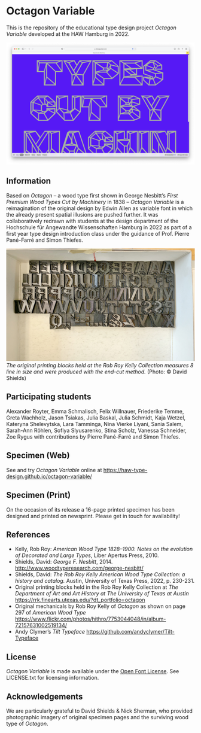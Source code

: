 # Octagon Variable
This is the repository of the educational type design project *Octagon Variable* developed at the HAW Hamburg in 2022.

![IMAGE_DESCRIPTION](images/process.png)

## Information
Based on *Octagon* – a wood type first shown in George Nesbitt’s *First Premium Wood Types Cut by Machinery* in 1838 – *Octagon Variable* is a reimagination of the original design by Edwin Allen as variable font in which the already present spatial illusions are pushed further. It was collaboratively redrawn with students at the design department of the Hochschule für Angewandte Wissenschaften Hamburg in 2022 as part of a first year type design introduction class under the guidance of Prof. Pierre Pané-Farré and Simon Thiefes.

![IMAGE_DESCRIPTION](images/original-octagon-photo-by-david-shields.jpg)
*The original printing blocks held at the Rob Roy Kelly Collection measures 8 line in size and were produced with the end-cut method.* (Photo: © David Shields)

## Participating students
Alexander Royter, Emma Schmalisch, Felix Willnauer, Friederike Temme, Greta Wachholz, Jason Tsiakas, Julia Baskal, Julia Schmidt, Kaja Wetzel, Kateryna Shelevytska, Lara Tamminga, Nina Vierke Liyani, Sania Salem, Sarah-Ann Röhlen, Sofiya Slyusarenko, Stina Scholz, Vanessa Schneider, Zoe Rygus with contributions by Pierre Pané-Farré and Simon Thiefes.

## Specimen (Web)
See and try *Octagon Variable* online at https://haw-type-design.github.io/octagon-variable/

## Specimen (Print)
On the occasion of its release a 16-page printed specimen has been designed and printed on newsprint. Please get in touch for availability!

## References
* Kelly, Rob Roy: *American Wood Type 1828–1900. Notes on the evolution of Decorated and Large Types*, Liber Apertus Press, 2010.
* Shields, David: *George F. Nesbitt*, 2014. http://www.woodtyperesearch.com/george-nesbitt/
* Shields, David: *The Rob Roy Kelly American Wood Type Collection: a history and catalog.* Austin, University of Texas Press, 2022, p. 230-231.
* Original printing blocks held in the Rob Roy Kelly Collection at *The Department of Art and Art History at The University of Texas at Austin* https://rrk.finearts.utexas.edu/?dt_portfolio=octagon
* Original mechanicals by Rob Roy Kelly of *Octagon* as shown on page 297 of *American Wood Type* https://www.flickr.com/photos/hithro/7753044048/in/album-72157631002519134/
* Andy Clymer’s *Tilt Typeface* https://github.com/andyclymer/Tilt-Typeface

## License
*Octagon Variable* is made available under the [Open Font License](http://scripts.sil.org/cms/scripts/page.php?site_id=nrsi&id=OFL). See LICENSE.txt for licensing information.

## Acknowledgements
We are particularly grateful to David Shields & Nick Sherman, who provided photographic imagery of  original specimen pages and the surviving wood type of *Octagon*.